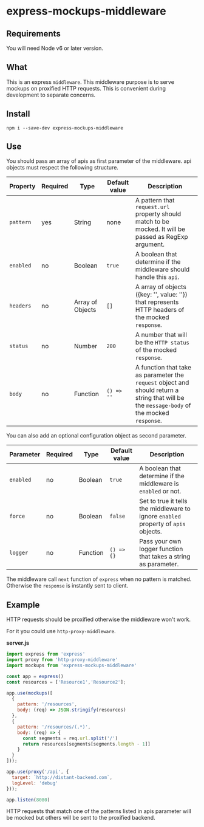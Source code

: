 # express-mockups-middleware

## Requirements

You will need Node v6 or later version.

## What

This is an express `middleware`.
This middleware purpose is to serve mockups on proxified HTTP requests.
This is convenient during development to separate concerns.

## Install

`npm i --save-dev express-mockups-middleware`

## Use

You should pass an array of apis as first parameter of the middleware. api objects must respect the following structure.

Property  | Required | Type             | Default value | Description
----------|----------|------------------|---------------|-------------
`pattern` | yes      | String           | none          | A pattern that `request.url` property should match to be mocked. It will be passed as RegExp argument.
`enabled` | no       | Boolean          | `true`        | A boolean that determine if the middleware should handle this `api`.
`headers` | no       | Array of Objects | `[]`          | A array of objects ({key: '', value: ''}) that represents HTTP headers of the mocked `response`.
`status`  | no       | Number           | `200`         | A number that will be the `HTTP status` of the mocked `response`.
`body`    | no       | Function         | `() => ''`    | A function that take as parameter the `request` object and should return a string that will be the `message-body` of the mocked `response`.

You can also add an optional configuration object as second parameter.

Parameter | Required | Type             | Default value | Description
----------|----------|------------------|---------------|-------------
`enabled` | no       | Boolean          | `true`        | A boolean that determine if the middleware is `enabled` or not.
`force`   | no       | Boolean          | `false`       | Set to true it tells the middleware to ignore `enabled` property of `apis` objects.
`logger`  | no       | Function         | `() => {}`    | Pass your own logger function that takes a string as parameter.

The middleware call `next` function of `express` when no pattern is matched. Otherwise the `response` is instantly sent to client.

## Example

HTTP requests should be proxified otherwise the middleware won't work.

For it you could use `http-proxy-middleware`.

**server.js**
```javascript
import express from 'express'
import proxy from 'http-proxy-middleware'
import mockups from 'express-mockups-middleware'

const app = express()
const resources = ['Resource1','Resource2'];

app.use(mockups([
  {
    pattern: '/resources',
    body: (req) => JSON.stringify(resources)
  },
  {
    pattern: '/resources/(.*)',
    body: (req) => {
      const segments = req.url.split('/')
      return resources[segments[segments.length - 1]]
    }
  }
]));

app.use(proxy('/api', {
  target: `http://distant-backend.com`,
  logLevel: 'debug'
}));

app.listen(8080)
```

HTTP requests that match one of the patterns listed in apis parameter will be mocked but others will be sent to the proxified backend.
